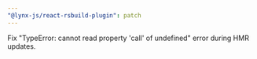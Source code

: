 ```yaml
---
"@lynx-js/react-rsbuild-plugin": patch
---
```


Fix "TypeError: cannot read property 'call' of undefined" error during HMR updates.

